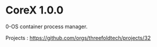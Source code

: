 # CoreX 1.0.0

0-OS container process manager. 

Projects : https://github.com/orgs/threefoldtech/projects/32
